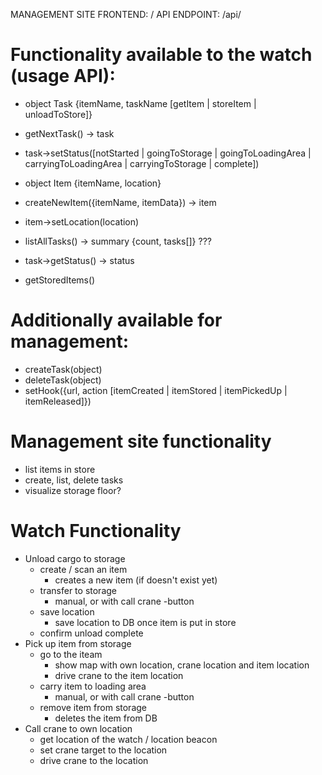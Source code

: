 

MANAGEMENT SITE FRONTEND: /
API ENDPOINT: /api/

# Functionality available to the watch (usage API):
- object Task {itemName, taskName [getItem | storeItem | unloadToStore]}
- getNextTask() -> task
- task->setStatus([notStarted | goingToStorage | goingToLoadingArea | carryingToLoadingArea | carryingToStorage | complete])
- object Item {itemName, location}
- createNewItem({itemName, itemData}) -> item
- item->setLocation(location)

- listAllTasks() -> summary {count, tasks[]} ???
- task->getStatus() -> status
- getStoredItems()

# Additionally available for management:
- createTask(object)
- deleteTask(object)
- setHook({url, action [itemCreated | itemStored | itemPickedUp | itemReleased]})

# Management site functionality
- list items in store
- create, list, delete tasks
- visualize storage floor?

# Watch Functionality
- Unload cargo to storage
    + create / scan an item
        * creates a new item (if doesn't exist yet)
    + transfer to storage
        * manual, or with call crane -button
    + save location
        * save location to DB once item is put in store
    + confirm unload complete
- Pick up item from storage
    + go to the iteam
        * show map with own location, crane location and item location
        * drive crane to the item location
    + carry item to loading area
        * manual, or with call crane -button
    + remove item from storage
        * deletes the item from DB
- Call crane to own location
    + get location of the watch / location beacon
    + set crane target to the location
    + drive crane to the location

